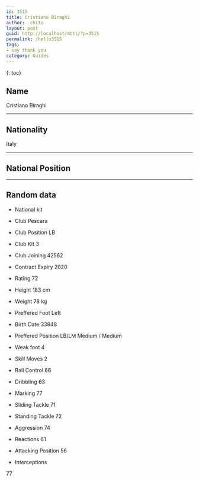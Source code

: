 ```yaml
---
id: 3515
title: Cristiano Biraghi
author:  chito 
layout: post
guid: http://localhost/mbti/?p=3515
permalink: /hello3515
tags:
- say thank you
category: Guides
---
```



{: toc}


## Name  
Cristiano Biraghi 

* * *

## Nationality  
Italy 

* * *

## National Position 

* * *

## Random data 

  * National kit 
  * Club 
Pescara 

  * Club Position 
LB 

  * Club Kit 
3 

  * Club Joining 
42562 

  * Contract Expiry 
2020 

  * Rating 
72 

  * Height 
183 cm 

  * Weight 
78 kg 

  * Preffered Foot 
Left 

  * Birth Date 
33848 

  * Preffered Position 
LB/LM Medium / Medium 

  * Weak foot 
4 

  * Skill Moves 
2 

  * Ball Control 
66 

  * Dribbling 
63 

  * Marking 
77 

  * Sliding Tackle 
71 

  * Standing Tackle 
72 

  * Aggression 
74 

  * Reactions 
61 

  * Attacking Position 
56 

  * Interceptions 

77</ul>